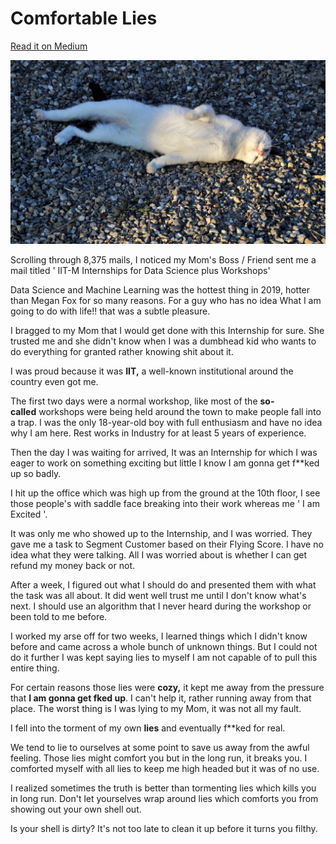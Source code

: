 # Comfortable Lies

[Read it on Medium](https://medium.com/@ashikshafi0/comfortable-lies-1f9967877cb)


![](/images/blog4-pic1.jpg)

Scrolling through 8,375 mails, I noticed my Mom's Boss / Friend sent me a mail titled ' IIT-M Internships for Data Science plus Workshops'

Data Science and Machine Learning was the hottest thing in 2019, hotter than Megan Fox for so many reasons. For a guy who has no idea What I am going to do with life!! that was a subtle pleasure.

I bragged to my Mom that I would get done with this Internship for sure. She trusted me and she didn't know when I was a dumbhead kid who wants to do everything for granted rather knowing shit about it.

I was proud because it was **IIT,** a well-known institutional around the country even got me.

The first two days were a normal workshop, like most of the **so-called** workshops were being held around the town to make people fall into a trap. I was the only 18-year-old boy with full enthusiasm and have no idea why I am here. Rest works in Industry for at least 5 years of experience.

Then the day I was waiting for arrived, It was an Internship for which I was eager to work on something exciting but little I know I am gonna get f**ked up so badly.

I hit up the office which was high up from the ground at the 10th floor, I see those people's with saddle face breaking into their work whereas me ' I am Excited '.

It was only me who showed up to the Internship, and I was worried. They gave me a task to Segment Customer based on their Flying Score. I have no idea what they were talking. All I was worried about is whether I can get refund my money back or not.

After a week, I figured out what I should do and presented them with what the task was all about. It did went well trust me until I don't know what's next. I should use an algorithm that I never heard during the workshop or been told to me before.

I worked my arse off for two weeks, I learned things which I didn't know before and came across a whole bunch of unknown things. But I could not do it further I was kept saying lies to myself I am not capable of to pull this entire thing.

For certain reasons those lies were **cozy,** it kept me away from the pressure that **I am gonna get fked up**. I can't help it, rather running away from that place. The worst thing is I was lying to my Mom, it was not all my fault.

I fell into the torment of my own **lies** and eventually f**ked for real.

We tend to lie to ourselves at some point to save us away from the awful feeling. Those lies might comfort you but in the long run, it breaks you. I comforted myself with all lies to keep me high headed but it was of no use.

I realized sometimes the truth is better than tormenting lies which kills you in long run. Don't let yourselves wrap around lies which comforts you from showing out your own shell out. 

Is your shell is dirty? It's not too late to clean it up before it turns you filthy.
